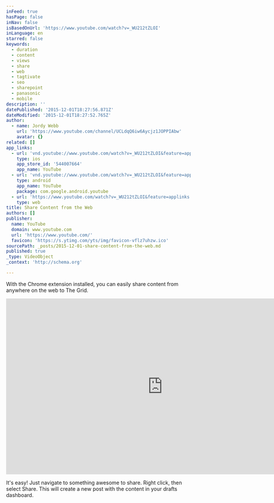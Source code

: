 ```yaml
---
inFeed: true
hasPage: false
inNav: false
isBasedOnUrl: 'https://www.youtube.com/watch?v=_WU212tZLOI'
inLanguage: en
starred: false
keywords:
  - duration
  - content
  - views
  - share
  - web
  - tagtivate
  - seo
  - sharepoint
  - panasonic
  - mobile
description: ''
datePublished: '2015-12-01T18:27:56.871Z'
dateModified: '2015-12-01T18:27:52.765Z'
author:
  - name: Jordy Webb
    url: 'https://www.youtube.com/channel/UCLdqQ6iw6Aycjz1JOPPIAbw'
    avatar: {}
related: []
app_links:
  - url: 'vnd.youtube://www.youtube.com/watch?v=_WU212tZLOI&feature=applinks'
    type: ios
    app_store_id: '544007664'
    app_name: YouTube
  - url: 'vnd.youtube://www.youtube.com/watch?v=_WU212tZLOI&feature=applinks'
    type: android
    app_name: YouTube
    package: com.google.android.youtube
  - url: 'https://www.youtube.com/watch?v=_WU212tZLOI&feature=applinks'
    type: web
title: Share Content from the Web
authors: []
publisher:
  name: YouTube
  domain: www.youtube.com
  url: 'https://www.youtube.com/'
  favicon: 'https://s.ytimg.com/yts/img/favicon-vflz7uhzw.ico'
sourcePath: _posts/2015-12-01-share-content-from-the-web.md
published: true
_type: VideoObject
_context: 'http://schema.org'

---
```

With the Chrome extension installed, you can easily share content from anywhere on the web to The Grid.

<iframe src="https://cdn.embedly.com/widgets/media.html?src=https%3A%2F%2Fwww.youtube.com%2Fembed%2F_WU212tZLOI%3Ffeature%3Doembed&amp;url=https%3A%2F%2Fwww.youtube.com%2Fwatch%3Fv%3D_WU212tZLOI&amp;image=https%3A%2F%2Fi.ytimg.com%2Fvi%2F_WU212tZLOI%2Fhqdefault.jpg&amp;key=b7d04c9b404c499eba89ee7072e1c4f7&amp;type=text%2Fhtml&amp;schema=youtube" width="854" height="480" scrolling="no" frameborder="0" allowfullscreen="allowfullscreen" style=""></iframe>

It's easy! Just navigate to something awesome to share. Right click, then select Share. This will create a new post with the content in your drafts dashboard.